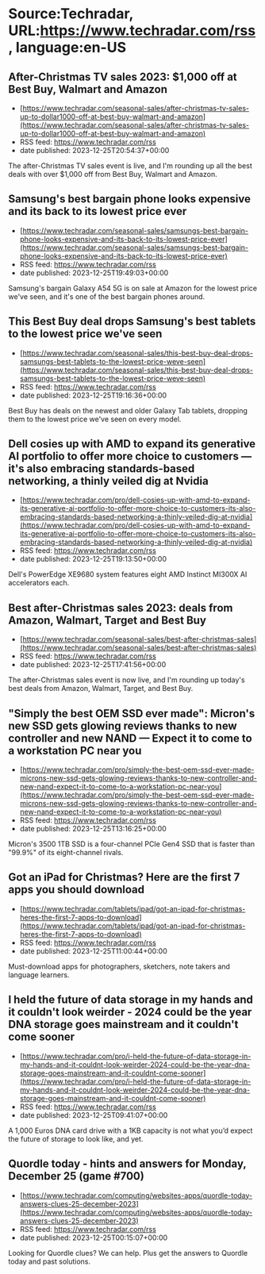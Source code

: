 # Source:Techradar, URL:https://www.techradar.com/rss, language:en-US

## After-Christmas TV sales 2023: $1,000 off at Best Buy, Walmart and Amazon
 - [https://www.techradar.com/seasonal-sales/after-christmas-tv-sales-up-to-dollar1000-off-at-best-buy-walmart-and-amazon](https://www.techradar.com/seasonal-sales/after-christmas-tv-sales-up-to-dollar1000-off-at-best-buy-walmart-and-amazon)
 - RSS feed: https://www.techradar.com/rss
 - date published: 2023-12-25T20:54:37+00:00

The after-Christmas TV sales event is live, and I'm rounding up all the best deals with over $1,000 off from Best Buy, Walmart and Amazon.

## Samsung's best bargain phone looks expensive and its back to its lowest price ever
 - [https://www.techradar.com/seasonal-sales/samsungs-best-bargain-phone-looks-expensive-and-its-back-to-its-lowest-price-ever](https://www.techradar.com/seasonal-sales/samsungs-best-bargain-phone-looks-expensive-and-its-back-to-its-lowest-price-ever)
 - RSS feed: https://www.techradar.com/rss
 - date published: 2023-12-25T19:49:03+00:00

Samsung's bargain Galaxy A54 5G is on sale at Amazon for the lowest price we've seen, and it's one of the best bargain phones around.

## This Best Buy deal drops Samsung's best tablets to the lowest price we've seen
 - [https://www.techradar.com/seasonal-sales/this-best-buy-deal-drops-samsungs-best-tablets-to-the-lowest-price-weve-seen](https://www.techradar.com/seasonal-sales/this-best-buy-deal-drops-samsungs-best-tablets-to-the-lowest-price-weve-seen)
 - RSS feed: https://www.techradar.com/rss
 - date published: 2023-12-25T19:16:36+00:00

Best Buy has deals on the newest and older Galaxy Tab tablets, dropping them to the lowest price we've seen on every model.

## Dell cosies up with AMD to expand its generative AI portfolio to offer more choice to customers — it's also embracing standards-based networking, a thinly veiled dig at Nvidia
 - [https://www.techradar.com/pro/dell-cosies-up-with-amd-to-expand-its-generative-ai-portfolio-to-offer-more-choice-to-customers-its-also-embracing-standards-based-networking-a-thinly-veiled-dig-at-nvidia](https://www.techradar.com/pro/dell-cosies-up-with-amd-to-expand-its-generative-ai-portfolio-to-offer-more-choice-to-customers-its-also-embracing-standards-based-networking-a-thinly-veiled-dig-at-nvidia)
 - RSS feed: https://www.techradar.com/rss
 - date published: 2023-12-25T19:13:50+00:00

Dell's PowerEdge XE9680 system features eight AMD Instinct MI300X AI accelerators each.

## Best after-Christmas sales 2023: deals from Amazon, Walmart, Target and Best Buy
 - [https://www.techradar.com/seasonal-sales/best-after-christmas-sales](https://www.techradar.com/seasonal-sales/best-after-christmas-sales)
 - RSS feed: https://www.techradar.com/rss
 - date published: 2023-12-25T17:41:56+00:00

The after-Christmas sales event is now live, and I'm rounding up today's best deals from Amazon, Walmart, Target, and Best Buy.

## "Simply the best OEM SSD ever made": Micron's new SSD gets glowing reviews thanks to new controller and new NAND — Expect it to come to a workstation PC near you
 - [https://www.techradar.com/pro/simply-the-best-oem-ssd-ever-made-microns-new-ssd-gets-glowing-reviews-thanks-to-new-controller-and-new-nand-expect-it-to-come-to-a-workstation-pc-near-you](https://www.techradar.com/pro/simply-the-best-oem-ssd-ever-made-microns-new-ssd-gets-glowing-reviews-thanks-to-new-controller-and-new-nand-expect-it-to-come-to-a-workstation-pc-near-you)
 - RSS feed: https://www.techradar.com/rss
 - date published: 2023-12-25T13:16:25+00:00

Micron's 3500 1TB SSD is a four-channel PCIe Gen4 SSD that is faster than "99.9%" of its eight-channel rivals.

## Got an iPad for Christmas? Here are the first 7 apps you should download
 - [https://www.techradar.com/tablets/ipad/got-an-ipad-for-christmas-heres-the-first-7-apps-to-download](https://www.techradar.com/tablets/ipad/got-an-ipad-for-christmas-heres-the-first-7-apps-to-download)
 - RSS feed: https://www.techradar.com/rss
 - date published: 2023-12-25T11:00:44+00:00

Must-download apps for photographers, sketchers, note takers and language learners.

## I held the future of data storage in my hands and it couldn't look weirder - 2024 could be the year DNA storage goes mainstream and it couldn't come sooner
 - [https://www.techradar.com/pro/i-held-the-future-of-data-storage-in-my-hands-and-it-couldnt-look-weirder-2024-could-be-the-year-dna-storage-goes-mainstream-and-it-couldnt-come-sooner](https://www.techradar.com/pro/i-held-the-future-of-data-storage-in-my-hands-and-it-couldnt-look-weirder-2024-could-be-the-year-dna-storage-goes-mainstream-and-it-couldnt-come-sooner)
 - RSS feed: https://www.techradar.com/rss
 - date published: 2023-12-25T09:41:07+00:00

A 1,000 Euros DNA card drive with a 1KB capacity is not what you’d expect the future of storage to look like, and yet.

## Quordle today - hints and answers for Monday, December 25 (game #700)
 - [https://www.techradar.com/computing/websites-apps/quordle-today-answers-clues-25-december-2023](https://www.techradar.com/computing/websites-apps/quordle-today-answers-clues-25-december-2023)
 - RSS feed: https://www.techradar.com/rss
 - date published: 2023-12-25T00:15:07+00:00

Looking for Quordle clues? We can help. Plus get the answers to Quordle today and past solutions.

